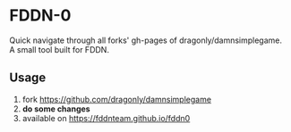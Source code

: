 # FDDN-0

Quick navigate through all forks' gh-pages of dragonly/damnsimplegame.  
A small tool built for FDDN.

## Usage

1. fork https://github.com/dragonly/damnsimplegame
2. **do some changes**
3. available on https://fddnteam.github.io/fddn0

